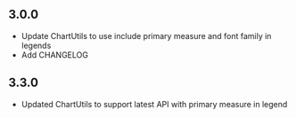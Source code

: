 
## 3.0.0
* Update ChartUtils to use include primary measure and font family in legends
* Add CHANGELOG

## 3.3.0
* Updated ChartUtils to support latest API with primary measure in legend